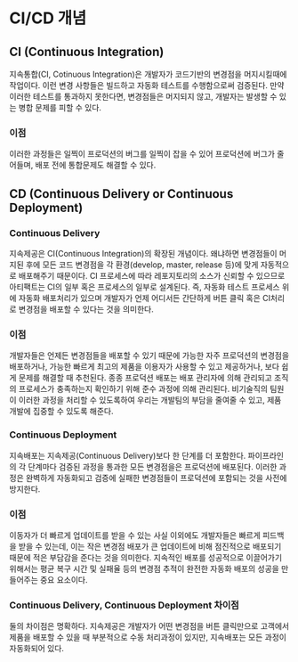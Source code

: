 # CI/CD 개념

## CI (Continuous Integration)

지속통합(CI, Cotinuous Integration)은 개발자가 코드기반의 변경점을 머지시킬때에 작업이다. 이런 변경 사항들은 빌드하고 자동화 테스트를 수행함으로써 검증된다. 만약 이러한 테스트를 통과하지 못한다면, 변경점들은 머지되지 않고, 개발자는 발생할 수 있는 병합 문제를 피할 수 있다.

### 이점

이러한 과정들은 일찍이 프로덕션의 버그를 일찍이 잡을 수 있어 프로덕션에 버그가 줄어들며, 배포 전에 통합문제도 해결할 수 있다.



## CD (Continuous Delivery or Continuous Deployment)

### **Continuous Delivery**

지속제공은 CI(Continuous Integration)의 확장된 개념이다. 왜냐하면 변경점들이 머지된 후에 모든 코드 변경점을 각 환경(develop, master, release 등)에 맞게 자동적으로 배포해주기 때문이다. CI 프로세스에 따라 레포지토리의 소스가 신뢰할 수 있으므로 아티팩트는 CI의 일부 혹은 프로세스의 일부로 설계된다. 즉, 자동화 테스트 프로세스 위에 자동화 배포처리가 있으며 개발자가 언제 어디서든 간단하게 버튼 클릭 혹은 CI처리로 변경점을 배포할 수 있다는 것을 의미한다.

### **이점**

개발자들은 언제든 변경점들을 배포할 수 있기 때문에 가능한 자주 프로덕션의 변경점을 배포하거나, 가능한 빠르게 최고의 제품을 이용자가 사용할 수 있고 제공하거나, 보다 쉽게 문제를 해결할 때 추천된다. 종종 프로덕션 배포는 배포 관리자에 의해 관리되고 조직의 프로세스가 충족하는지 확인하기 위해  준수 과정에 의해 관리된다. 비기술직의 팀원이 이러한 과정을 처리할 수 있도록하여 우리는 개발팀의 부담을 줄여줄 수 있고, 제품 개발에 집중할 수 있도록 해준다.



### **Continuous Deployment**

지속배포는 지속제공(Continuous Delivery)보다 한 단계를 더 포함한다. 파이프라인의 각 단계마다 검증된 과정을 통과한 모든 변경점을은 프로덕션에 배포된다. 이러한 과정은 완벽하게 자동화되고 검증에 실패한 변경점들이 프로덕션에 포함되는 것을 사전에 방지한다.

### 이점

이동자가 더 빠르게 업데이트를 받을 수 있는 사실 이외에도 개발자들은 빠르게 피드백을 받을 수 있는데, 이는 작은 변경점 배포가 큰 업데이트에 비해 점진적으로 배포되기 때문에 적은 부담감을 준다는 것을 의미한다. 지속적인 배포를 성공적으로 이끌어가기 위해서는 평균 복구 시간 및 실패율 등의 변경점 추적이 완전한 자동화 배포의 성공을 만들어주는 중요 요소이다.



### Continuous Delivery, Continuous Deployment 차이점

둘의 차이점은 명확하다. 지속제공은 개발자가 어떤 변경점을 버튼 클릭만으로 고객에서 제품을 배포할 수 있을 때 부분적으로 수동 처리과정이 있지만, 지속배포는 모든 과정이 자동화되어 있다.

